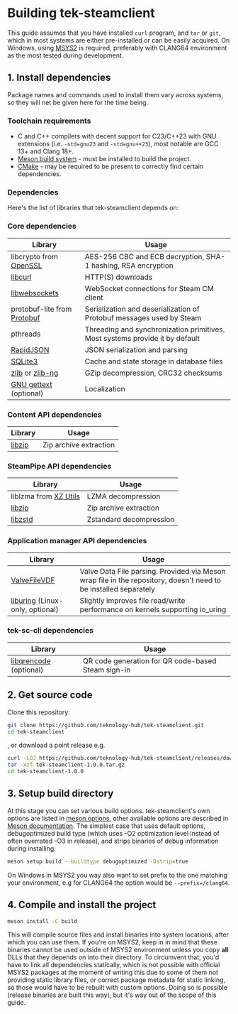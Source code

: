 # Building tek-steamclient

This guide assumes that you have installed `curl` program, and `tar` or `git`, which in most systems are either pre-installed or can be easily acquired. On Windows, using [MSYS2](https://www.msys2.org/) is required, preferably with CLANG64 environment as the most tested during development.

## 1. Install dependencies

Package names and commands used to install them vary across systems, so they will net be given here for the time being.

### Toolchain requirements

- C and C++ compilers with decent support for C23/C++23 with GNU extensions (i.e. `-std=gnu23` and `-std=gnu++23`), most notable are GCC 13+ and Clang 18+.
- [Meson build system](https://mesonbuild.com) - must be installed to build the project.
- [CMake](https://cmake.org) - may be required to be present to correctly find certain dependencies.

### Dependencies

Here's the list of libraries that tek-steamclient depends on:

### Core dependencies

|Library|Usage|
|-|-|
|libcrypto from [OpenSSL](https://www.openssl.org)|AES-256 CBC and ECB decryption, SHA-1 hashing, RSA encryption|
|[libcurl](https://curl.se)|HTTP(S) downloads|
|[libwebsockets](https://libwebsockets.org)|WebSocket connections for Steam CM client|
|protobuf-lite from [Protobuf](https://protobuf.dev)|Serialization and deserialization of Protobuf messages used by Steam|
|pthreads|Threading and synchronization primitives. Most systems provide it by default|
|[RapidJSON](https://rapidjson.org/)|JSON serialization and parsing|
|[SQLite3](https://sqlite.org/index.html)|Cache and state storage in database files|
|[zlib](https://www.zlib.net) or [zlib-ng](https://github.com/zlib-ng/zlib-ng)|GZip decompression, CRC32 checksums|
|[GNU gettext](https://www.gnu.org/software/gettext/gettext.html) (optional)|Localization|

### Content API dependencies

|Library|Usage|
|-|-|
|[libzip](https://libzip.org)|Zip archive extraction|

### SteamPipe API dependencies

|Library|Usage|
|-|-|
|liblzma from [XZ Utils](https://tukaani.org/xz)|LZMA decompression|
|[libzip](https://libzip.org)|Zip archive extraction|
|[libzstd](https://github.com/facebook/zstd)|Zstandard decompression|

### Application manager API dependencies

|Library|Usage|
|-|-|
|[ValveFileVDF](https://github.com/TinyTinni/ValveFileVDF)|Valve Data File parsing. Provided via Meson wrap file in the repository, doesn't need to be installed separately|
|[liburing](https://github.com/axboe/liburing) (Linux-only, optional)|Slightly improves file read/write performance on kernels supporting io_uring|

### tek-sc-cli dependencies

|Library|Usage|
|-|-|
|[libqrencode](https://github.com/fukuchi/libqrencode) (optional)|QR code generation for QR code-based Steam sign-in|

## 2. Get source code

Clone this repository:
```sh
git clone https://github.com/teknology-hub/tek-steamclient.git
cd tek-steamclient
```
, or download a point release e.g.
```sh
curl -LOJ https://github.com/teknology-hub/tek-steamclient/releases/download/v1.0.0/tek-steamclient-1.0.0.tar.gz`
tar -xzf tek-steamclient-1.0.0.tar.gz
cd tek-steamclient-1.0.0
```

## 3. Setup build directory

At this stage you can set various build options. tek-steamclient's own options are listed in [meson.options](https://github.com/teknology-hub/tek-steamclient/blob/main/meson.options), other available options are described in [Meson documentation](https://mesonbuild.com/Commands.html#setup).
The simplest case that uses default options, debugoptimized build type (which uses -O2 optimization level instead of often overrated -O3 in release), and strips binaries of debug information during installing:
```sh
meson setup build --buildtype debugoptimized -Dstrip=true
```
On Windows in MSYS2 you way also want to set prefix to the one matching your environment, e.g for CLANG64 the option would be `--prefix=/clang64`.

## 4. Compile and install the project

```sh
meson install -C build
```
This will compile source files and install binaries into system locations, after which you can use them. If you're on MSYS2, keep in in mind that these binaries cannot be used outside of MSYS2 environment unless you copy **all** DLLs that they depends on into their directory. To circumvent that, you'd have to link all dependencies statically, which is not possible with official MSYS2 packages at the moment of writing this due to some of them not providing static library files, or correct package metadata for static linking, so those would have to be rebuilt with custom options. Doing so is possible (release binaries are built this way), but it's way out of the scope of this guide.
